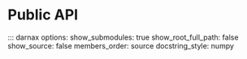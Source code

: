 # Public API

::: darnax
    options:
      show_submodules: true
      show_root_full_path: false
      show_source: false
      members_order: source
      docstring_style: numpy
